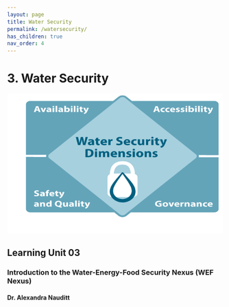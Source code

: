 ```yaml
---
layout: page
title: Water Security
permalink: /watersecurity/
has_children: true
nav_order: 4
---
```

# 3. Water Security

![Water Security Banner](/assets/water-dimensions.png)

## Learning Unit 03
### Introduction to the Water-Energy-Food Security Nexus (WEF Nexus)
#### Dr. Alexandra Nauditt 